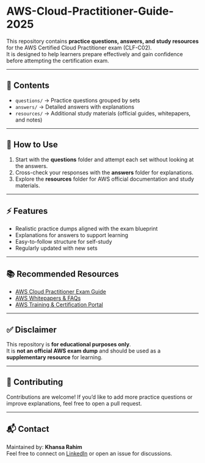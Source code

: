 # AWS-Cloud-Practitioner-Guide-2025

This repository contains **practice questions, answers, and study resources** for the AWS Certified Cloud Practitioner exam (CLF-C02).  
It is designed to help learners prepare effectively and gain confidence before attempting the certification exam.  

---

## 📌 Contents
- `questions/` → Practice questions grouped by sets  
- `answers/` → Detailed answers with explanations  
- `resources/` → Additional study materials (official guides, whitepapers, and notes)  

---

## 📖 How to Use
1. Start with the **questions** folder and attempt each set without looking at the answers.  
2. Cross-check your responses with the **answers** folder for explanations.  
3. Explore the **resources** folder for AWS official documentation and study materials.  

---

## ⚡ Features
- Realistic practice dumps aligned with the exam blueprint  
- Explanations for answers to support learning  
- Easy-to-follow structure for self-study  
- Regularly updated with new sets  

---

## 📚 Recommended Resources
- [AWS Cloud Practitioner Exam Guide](https://aws.amazon.com/certification/certified-cloud-practitioner/)  
- [AWS Whitepapers & FAQs](https://aws.amazon.com/whitepapers/)  
- [AWS Training & Certification Portal](https://www.aws.training/)  

---

## ✅ Disclaimer
This repository is **for educational purposes only**.  
It is **not an official AWS exam dump** and should be used as a **supplementary resource** for learning.  

---

## 🤝 Contributing
Contributions are welcome! If you’d like to add more practice questions or improve explanations, feel free to open a pull request.  

---

## 📬 Contact
Maintained by: **Khansa Rahim**  
Feel free to connect on [LinkedIn](https://www.linkedin.com/in/khansarahim/) or open an issue for discussions.
